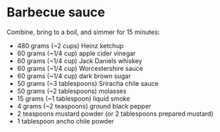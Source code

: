 Barbecue sauce
==============

Combine, bring to a boil, and simmer for 15 minutes:

- 480 grams (~2 cups) Heinz ketchup
- 60 grams (~1/4 cup) apple cider vinegar
- 60 grams (~1/4 cup) Jack Daniels whiskey
- 60 grams (~1/4 cup) Worcestershire sauce
- 60 grams (~1/4 cup) dark brown sugar
- 50 grams (~3 tablespoons) Sriracha chile sauce
- 50 grams (~2 tablespoons) molasses
- 15 grams (~1 tablespoon) liquid smoke
- 4 grams (~2 teaspoons) ground black pepper
- 2 teaspoons mustard powder (or 2 tablespoons prepared mustard)
- 1 tablespoon ancho chile powder

